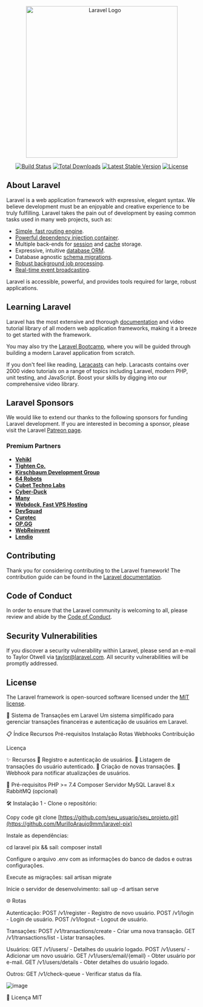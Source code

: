 <p align="center"><a href="https://laravel.com" target="_blank"><img src="https://raw.githubusercontent.com/laravel/art/master/logo-lockup/5%20SVG/2%20CMYK/1%20Full%20Color/laravel-logolockup-cmyk-red.svg" width="400" alt="Laravel Logo"></a></p>

<p align="center">
<a href="https://github.com/laravel/framework/actions"><img src="https://github.com/laravel/framework/workflows/tests/badge.svg" alt="Build Status"></a>
<a href="https://packagist.org/packages/laravel/framework"><img src="https://img.shields.io/packagist/dt/laravel/framework" alt="Total Downloads"></a>
<a href="https://packagist.org/packages/laravel/framework"><img src="https://img.shields.io/packagist/v/laravel/framework" alt="Latest Stable Version"></a>
<a href="https://packagist.org/packages/laravel/framework"><img src="https://img.shields.io/packagist/l/laravel/framework" alt="License"></a>
</p>

## About Laravel

Laravel is a web application framework with expressive, elegant syntax. We believe development must be an enjoyable and creative experience to be truly fulfilling. Laravel takes the pain out of development by easing common tasks used in many web projects, such as:

- [Simple, fast routing engine](https://laravel.com/docs/routing).
- [Powerful dependency injection container](https://laravel.com/docs/container).
- Multiple back-ends for [session](https://laravel.com/docs/session) and [cache](https://laravel.com/docs/cache) storage.
- Expressive, intuitive [database ORM](https://laravel.com/docs/eloquent).
- Database agnostic [schema migrations](https://laravel.com/docs/migrations).
- [Robust background job processing](https://laravel.com/docs/queues).
- [Real-time event broadcasting](https://laravel.com/docs/broadcasting).

Laravel is accessible, powerful, and provides tools required for large, robust applications.

## Learning Laravel

Laravel has the most extensive and thorough [documentation](https://laravel.com/docs) and video tutorial library of all modern web application frameworks, making it a breeze to get started with the framework.

You may also try the [Laravel Bootcamp](https://bootcamp.laravel.com), where you will be guided through building a modern Laravel application from scratch.

If you don't feel like reading, [Laracasts](https://laracasts.com) can help. Laracasts contains over 2000 video tutorials on a range of topics including Laravel, modern PHP, unit testing, and JavaScript. Boost your skills by digging into our comprehensive video library.

## Laravel Sponsors

We would like to extend our thanks to the following sponsors for funding Laravel development. If you are interested in becoming a sponsor, please visit the Laravel [Patreon page](https://patreon.com/taylorotwell).

### Premium Partners

- **[Vehikl](https://vehikl.com/)**
- **[Tighten Co.](https://tighten.co)**
- **[Kirschbaum Development Group](https://kirschbaumdevelopment.com)**
- **[64 Robots](https://64robots.com)**
- **[Cubet Techno Labs](https://cubettech.com)**
- **[Cyber-Duck](https://cyber-duck.co.uk)**
- **[Many](https://www.many.co.uk)**
- **[Webdock, Fast VPS Hosting](https://www.webdock.io/en)**
- **[DevSquad](https://devsquad.com)**
- **[Curotec](https://www.curotec.com/services/technologies/laravel/)**
- **[OP.GG](https://op.gg)**
- **[WebReinvent](https://webreinvent.com/?utm_source=laravel&utm_medium=github&utm_campaign=patreon-sponsors)**
- **[Lendio](https://lendio.com)**

## Contributing

Thank you for considering contributing to the Laravel framework! The contribution guide can be found in the [Laravel documentation](https://laravel.com/docs/contributions).

## Code of Conduct

In order to ensure that the Laravel community is welcoming to all, please review and abide by the [Code of Conduct](https://laravel.com/docs/contributions#code-of-conduct).

## Security Vulnerabilities

If you discover a security vulnerability within Laravel, please send an e-mail to Taylor Otwell via [taylor@laravel.com](mailto:taylor@laravel.com). All security vulnerabilities will be promptly addressed.

## License

The Laravel framework is open-sourced software licensed under the [MIT license](https://opensource.org/licenses/MIT).


🚀 Sistema de Transações em Laravel
Um sistema simplificado para gerenciar transações financeiras e autenticação de usuários em Laravel.

📋 Índice
Recursos
Pré-requisitos
Instalação
Rotas
Webhooks
Contribuição

Licença

✨ Recursos
🔐 Registro e autenticação de usuários.
📜 Listagem de transações do usuário autenticado.
💸 Criação de novas transações.
📡 Webhook para notificar atualizações de usuários.

🧰 Pré-requisitos
PHP >= 7.4
Composer
Servidor MySQL
Laravel 8.x
RabbitMQ (opcional)

🛠️ Instalação
1 - Clone o repositório:

Copy code
git clone [https://github.com/seu_usuario/seu_projeto.git](https://github.com/MurilloAraujo9mm/laravel-pix)

Instale as dependências:


cd laravel pix && sail: composer install

Configure o arquivo .env com as informações do banco de dados e outras configurações.

Execute as migrações: sail artisan migrate

Inicie o servidor de desenvolvimento: sail up -d artisan serve

🌐 Rotas

Autenticação:
POST /v1/register - Registro de novo usuário.
POST /v1/login - Login de usuário.
POST /v1/logout - Logout de usuário.

Transações:
POST /v1/transactions/create - Criar uma nova transação.
GET /v1/transactions/list - Listar transações.

Usuários:
GET /v1/users/ - Detalhes do usuário logado.
POST /v1/users/ - Adicionar um novo usuário.
GET /v1/users/email/{email} - Obter usuário por e-mail.
GET /v1/users/details - Obter detalhes do usuário logado.

Outros:
GET /v1/check-queue - Verificar status da fila.

![image](https://github.com/MurilloAraujo9mm/laravel-pix/assets/26441702/82060f15-bb7e-4d26-a90f-58e5f0f887db)



📜 Licença MIT

